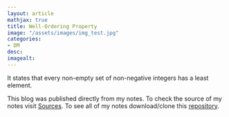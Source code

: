 ```yaml
---
layout: article
mathjax: true
title: Well-Ordering Property
image: "/assets/images/img_test.jpg"
categories:
- DM
desc:   
imagealt: 
---
```


It states that every non-empty set of non-negative integers has a least element.

This blog was published directly from my notes.
To check the source of my notes visit [Sources](sources.html).
To see all of my notes download/clone this [repository](https://github.com/bovem/CS).